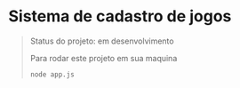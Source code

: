 # Sistema de cadastro de jogos #

> Status do projeto: em desenvolvimento
>
> Para rodar este projeto em sua maquina
>
> ```
>node app.js
> ```
